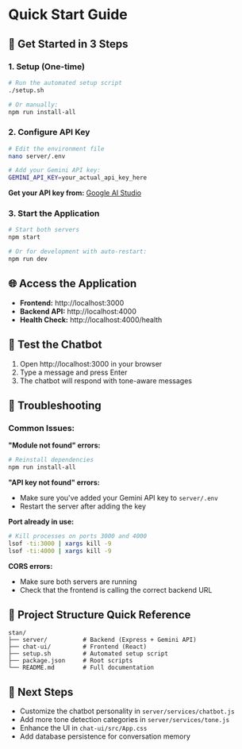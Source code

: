 # Quick Start Guide

## 🚀 Get Started in 3 Steps

### 1. Setup (One-time)
```bash
# Run the automated setup script
./setup.sh

# Or manually:
npm run install-all
```

### 2. Configure API Key
```bash
# Edit the environment file
nano server/.env

# Add your Gemini API key:
GEMINI_API_KEY=your_actual_api_key_here
```

**Get your API key from:** [Google AI Studio](https://makersuite.google.com/app/apikey)

### 3. Start the Application
```bash
# Start both servers
npm start

# Or for development with auto-restart:
npm run dev
```

## 🌐 Access the Application

- **Frontend:** http://localhost:3000
- **Backend API:** http://localhost:4000
- **Health Check:** http://localhost:4000/health

## 🧪 Test the Chatbot

1. Open http://localhost:3000 in your browser
2. Type a message and press Enter
3. The chatbot will respond with tone-aware messages

## 🔧 Troubleshooting

### Common Issues:

**"Module not found" errors:**
```bash
# Reinstall dependencies
npm run install-all
```

**"API key not found" errors:**
- Make sure you've added your Gemini API key to `server/.env`
- Restart the server after adding the key

**Port already in use:**
```bash
# Kill processes on ports 3000 and 4000
lsof -ti:3000 | xargs kill -9
lsof -ti:4000 | xargs kill -9
```

**CORS errors:**
- Make sure both servers are running
- Check that the frontend is calling the correct backend URL

## 📁 Project Structure Quick Reference

```
stan/
├── server/          # Backend (Express + Gemini API)
├── chat-ui/         # Frontend (React)
├── setup.sh         # Automated setup script
├── package.json     # Root scripts
└── README.md        # Full documentation
```

## 🎯 Next Steps

- Customize the chatbot personality in `server/services/chatbot.js`
- Add more tone detection categories in `server/services/tone.js`
- Enhance the UI in `chat-ui/src/App.css`
- Add database persistence for conversation memory 